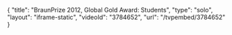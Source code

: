 {
    "title": "BraunPrize 2012, Global Gold Award: Students",
    "type": "solo",
    "layout": "iframe-static",
    "videoId": "3784652",
    "url": "\/tvpembed\/3784652"
}
